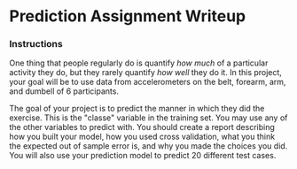Prediction Assignment Writeup
==================================================================

### Instructions

One thing that people regularly do is quantify *how much* of a particular
activity they do, but they rarely quantify *how well* they do it.
In this project, your goal will be to use data from accelerometers on the belt,
forearm, arm, and dumbell of 6 participants.

The goal of your project is to predict the manner in which they did the
exercise.
This is the "classe" variable in the training set.
You may use any of the other variables to predict with.
You should create a report describing how you built your model, how you used
cross validation, what you think the expected out of sample error is, and why
you made the choices you did.
You will also use your prediction model to predict 20 different test cases.
